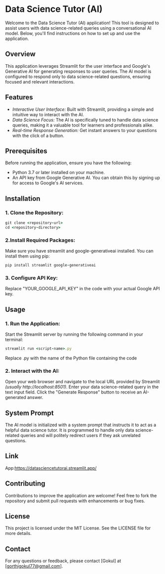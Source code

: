 # Data Science Tutor (AI) 
Welcome to the Data Science Tutor (AI) application! This tool is designed to assist users with data science-related queries using a conversational AI model. Below, you'll find instructions on how to set up and use the application.

## Overview
This application leverages Streamlit for the user interface and Google's Generative AI for generating responses to user queries. The AI model is configured to respond only to data science-related questions, ensuring focused and relevant interactions.

## Features
- *Interactive User Interface:* Built with Streamlit, providing a simple and intuitive way to interact with the AI.
- *Data Science Focus:* The AI is specifically tuned to handle data science queries, making it a valuable tool for learners and professionals alike.
- *Real-time Response Generation:* Get instant answers to your questions with the click of a button.

## Prerequisites
Before running the application, ensure you have the following:

- Python 3.7 or later installed on your machine.
- An API key from Google Generative AI. You can obtain this by signing up for access to Google's AI services.

## Installation
### 1. Clone the Repository:
```ruby
git clone <repository-url>
cd <repository-directory>
```

### 2.Install Required Packages:
Make sure you have streamlit and google-generativeai installed. You can install them using pip:
```ruby
pip install streamlit google-generativeai
```

### 3. Configure API Key:
Replace "YOUR_GOOGLE_API_KEY" in the code with your actual Google API key.

## Usage
### 1. Run the Application:
Start the Streamlit server by running the following command in your terminal:
```ruby
streamlit run <script-name>.py
```
Replace <script-name>.py with the name of the Python file containing the code

### 2. Interact with the AI:

Open your web browser and navigate to the local URL provided by Streamlit *(usually http://localhost:8501)*.
Enter your data science-related query in the text input field.
Click the "Generate Response" button to receive an AI-generated answer.

## System Prompt
The AI model is initialized with a system prompt that instructs it to act as a helpful data science tutor. It is programmed to handle only data science-related queries and will politely redirect users if they ask unrelated questions.

## Link
App:https://datasciencetutorai.streamlit.app/


## Contributing
Contributions to improve the application are welcome! Feel free to fork the repository and submit pull requests with enhancements or bug fixes.

## License
This project is licensed under the MIT License. See the LICENSE file for more details.

## Contact
For any questions or feedback, please contact [Gokul] at [gorthigokul77@gmail.com].



